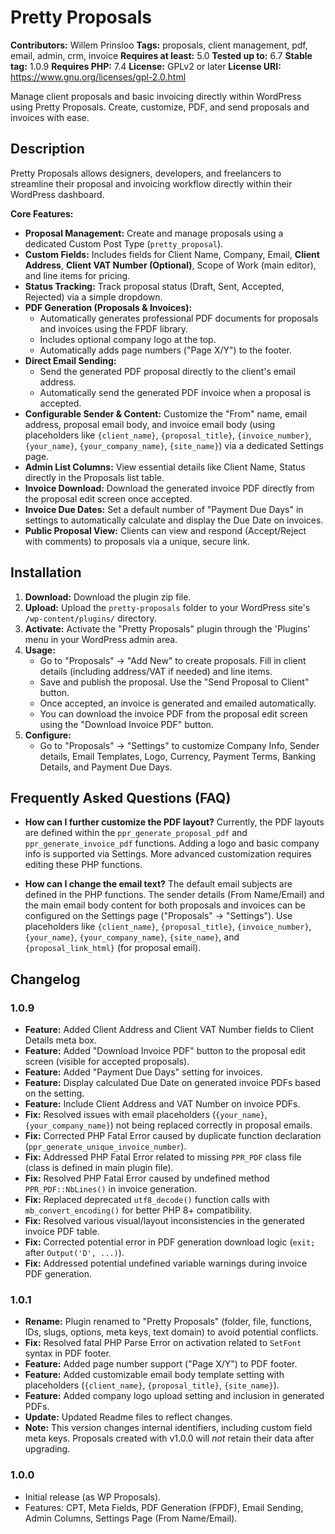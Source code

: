 # Pretty Proposals

**Contributors:** Willem Prinsloo
**Tags:** proposals, client management, pdf, email, admin, crm, invoice
**Requires at least:** 5.0
**Tested up to:** 6.7
**Stable tag:** 1.0.9
**Requires PHP:** 7.4
**License:** GPLv2 or later
**License URI:** https://www.gnu.org/licenses/gpl-2.0.html

Manage client proposals and basic invoicing directly within WordPress using Pretty Proposals. Create, customize, PDF, and send proposals and invoices with ease.

## Description

Pretty Proposals allows designers, developers, and freelancers to streamline their proposal and invoicing workflow directly within their WordPress dashboard.

**Core Features:**

*   **Proposal Management:** Create and manage proposals using a dedicated Custom Post Type (`pretty_proposal`).
*   **Custom Fields:** Includes fields for Client Name, Company, Email, **Client Address**, **Client VAT Number (Optional)**, Scope of Work (main editor), and line items for pricing.
*   **Status Tracking:** Track proposal status (Draft, Sent, Accepted, Rejected) via a simple dropdown.
*   **PDF Generation (Proposals & Invoices):** 
    *   Automatically generates professional PDF documents for proposals and invoices using the FPDF library.
    *   Includes optional company logo at the top.
    *   Automatically adds page numbers ("Page X/Y") to the footer.
*   **Direct Email Sending:** 
    *   Send the generated PDF proposal directly to the client's email address.
    *   Automatically send the generated PDF invoice when a proposal is accepted.
*   **Configurable Sender & Content:** Customize the "From" name, email address, proposal email body, and invoice email body (using placeholders like `{client_name}`, `{proposal_title}`, `{invoice_number}`, `{your_name}`, `{your_company_name}`, `{site_name}`) via a dedicated Settings page.
*   **Admin List Columns:** View essential details like Client Name, Status directly in the Proposals list table.
*   **Invoice Download:** Download the generated invoice PDF directly from the proposal edit screen once accepted.
*   **Invoice Due Dates:** Set a default number of "Payment Due Days" in settings to automatically calculate and display the Due Date on invoices.
*   **Public Proposal View:** Clients can view and respond (Accept/Reject with comments) to proposals via a unique, secure link.

## Installation

1.  **Download:** Download the plugin zip file.
2.  **Upload:** Upload the `pretty-proposals` folder to your WordPress site's `/wp-content/plugins/` directory.
3.  **Activate:** Activate the "Pretty Proposals" plugin through the 'Plugins' menu in your WordPress admin area.
4.  **Usage:**
    *   Go to "Proposals" -> "Add New" to create proposals. Fill in client details (including address/VAT if needed) and line items.
    *   Save and publish the proposal. Use the "Send Proposal to Client" button.
    *   Once accepted, an invoice is generated and emailed automatically.
    *   You can download the invoice PDF from the proposal edit screen using the "Download Invoice PDF" button.
5.  **Configure:**
    *   Go to "Proposals" -> "Settings" to customize Company Info, Sender details, Email Templates, Logo, Currency, Payment Terms, Banking Details, and Payment Due Days.

## Frequently Asked Questions (FAQ)

*   **How can I further customize the PDF layout?**
    Currently, the PDF layouts are defined within the `ppr_generate_proposal_pdf` and `ppr_generate_invoice_pdf` functions. Adding a logo and basic company info is supported via Settings. More advanced customization requires editing these PHP functions.

*   **How can I change the email text?**
    The default email subjects are defined in the PHP functions. The sender details (From Name/Email) and the main email body content for both proposals and invoices can be configured on the Settings page ("Proposals" -> "Settings"). Use placeholders like `{client_name}`, `{proposal_title}`, `{invoice_number}`, `{your_name}`, `{your_company_name}`, `{site_name}`, and `{proposal_link_html}` (for proposal email).

## Changelog

### 1.0.9
*   **Feature:** Added Client Address and Client VAT Number fields to Client Details meta box.
*   **Feature:** Added "Download Invoice PDF" button to the proposal edit screen (visible for accepted proposals).
*   **Feature:** Added "Payment Due Days" setting for invoices.
*   **Feature:** Display calculated Due Date on generated invoice PDFs based on the setting.
*   **Feature:** Include Client Address and VAT Number on invoice PDFs.
*   **Fix:** Resolved issues with email placeholders (`{your_name}`, `{your_company_name}`) not being replaced correctly in proposal emails.
*   **Fix:** Corrected PHP Fatal Error caused by duplicate function declaration (`ppr_generate_unique_invoice_number`).
*   **Fix:** Addressed PHP Fatal Error related to missing `PPR_PDF` class file (class is defined in main plugin file).
*   **Fix:** Resolved PHP Fatal Error caused by undefined method `PPR_PDF::NbLines()` in invoice generation.
*   **Fix:** Replaced deprecated `utf8_decode()` function calls with `mb_convert_encoding()` for better PHP 8+ compatibility.
*   **Fix:** Resolved various visual/layout inconsistencies in the generated invoice PDF table.
*   **Fix:** Corrected potential error in PDF generation download logic (`exit;` after `Output('D', ...)`).
*   **Fix:** Addressed potential undefined variable warnings during invoice PDF generation.

### 1.0.1
*   **Rename:** Plugin renamed to "Pretty Proposals" (folder, file, functions, IDs, slugs, options, meta keys, text domain) to avoid potential conflicts.
*   **Fix:** Resolved fatal PHP Parse Error on activation related to `SetFont` syntax in PDF footer.
*   **Feature:** Added page number support ("Page X/Y") to PDF footer.
*   **Feature:** Added customizable email body template setting with placeholders (`{client_name}`, `{proposal_title}`, `{site_name}`).
*   **Feature:** Added company logo upload setting and inclusion in generated PDFs.
*   **Update:** Updated Readme files to reflect changes.
*   **Note:** This version changes internal identifiers, including custom field meta keys. Proposals created with v1.0.0 will *not* retain their data after upgrading.

### 1.0.0
*   Initial release (as WP Proposals).
*   Features: CPT, Meta Fields, PDF Generation (FPDF), Email Sending, Admin Columns, Settings Page (From Name/Email). 
